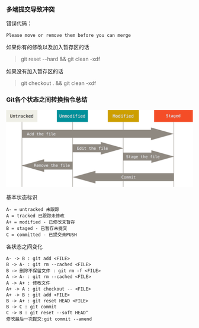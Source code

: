 ### 多端提交导致冲突

错误代码：

    Please move or remove them before you can merge
    
如果你有的修改以及加入暂存区的话 

>git reset --hard && git clean -xdf

如果没有加入暂存区的话

>git checkout . && git clean -xdf


### Git各个状态之间转换指令总结

<img src="../img/git-lifecycle.png" />

基本状态标识

    A- = untracked 未跟踪
    A = tracked 已跟踪未修改
    A+ = modified - 已修改未暂存
    B = staged - 已暂存未提交
    C = committed - 已提交未PUSH
    
    
各状态之间变化

    A- -> B : git add <FILE>
    B -> A- : git rm --cached <FILE>
    B -> 删除不保留文件 : git rm -f <FILE>
    A -> A- : git rm --cached <FILE>
    A -> A+ : 修改文件
    A+ -> A : git checkout -- <FILE>
    A+ -> B : git add <FILE>
    B -> A+ : git reset HEAD <FILE>
    B -> C : git commit
    C -> B : git reset --soft HEAD^
    修改最后一次提交:git commit --amend